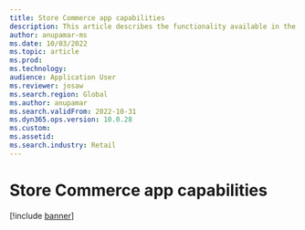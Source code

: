 ```yaml
---
title: Store Commerce app capabilities
description: This article describes the functionality available in the Store Commerce app for Microsoft Dynamics 365 Commerce.
author: anupamar-ms
ms.date: 10/03/2022
ms.topic: article
ms.prod: 
ms.technology: 
audience: Application User
ms.reviewer: josaw
ms.search.region: Global
ms.author: anupamar
ms.search.validFrom: 2022-10-31
ms.dyn365.ops.version: 10.0.28
ms.custom: 
ms.assetid: 
ms.search.industry: Retail
---
```


# Store Commerce app capabilities

[!include [banner](includes/banner.md)]
